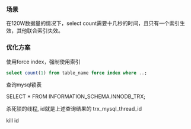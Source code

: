 ### 场景
在120W数据量的情况下，select count需要十几秒的时间，且只有一个索引生效，其他联合索引失效。

### 优化方案
使用force index，强制使用索引
```sql
select count(1) from table_name force index where ..;
```

查询mysql锁表

SELECT * FROM INFORMATION_SCHEMA.INNODB_TRX;

杀死锁的线程, id就是上述查询结果的 trx_mysql_thread_id

kill id